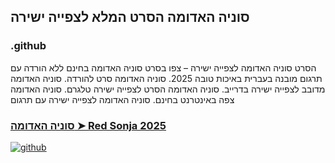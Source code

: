## סוניה האדומה הסרט המלא לצפייה ישירה

### .github

הסרט סוניה האדומה לצפייה ישירה – צפו בסרט סוניה האדומה בחינם ללא הורדה עם תרגום מובנה בעברית באיכות טובה 2025. סוניה האדומה סרט להורדה. סוניה האדומה מדובב לצפייה ישירה בדרייב. סוניה האדומה הסרט לצפייה ישירה טלגרם. סוניה האדומה צפה באינטרנט בחינם. סוניה האדומה לצפייה ישירה עם תרגום

### [סוניה האדומה ➤ Red Sonja 2025](https://watching4khdmovies.blogspot.com/2025/08/red-sonja-he.html)

<a href="https://watching4khdmovies.blogspot.com/2025/08/red-sonja-he.html" rel="nofollow"><img src="https://image.tmdb.org/t/p/w1280/up8n7MPPa7dK9xj79r6Ls3LREXS.jpg" alt="github" data-canonical-src="https://image.tmdb.org/t/p/w1280/up8n7MPPa7dK9xj79r6Ls3LREXS.jpg" style="max-width: 100%;"></a>
